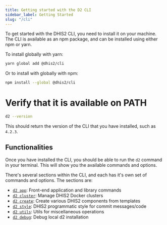 ```yaml
---
title: Getting started with the D2 CLI
sidebar_label: Getting Started
slug: "/cli"
---
```

To get started with the DHIS2 CLI, you need to install it on your machine. The CLI is available as an npm package, and can be installed using either npm or yarn.

To install globally with yarn:
```bash
yarn global add @dhis2/cli
```

Or to install with globally with npm:
```bash
npm install --global @dhis2/cli
```

# Verify that it is available on PATH

```bash
d2 --version
```
This should return the version of the CLI that you have installed, such as `4.2.3`.

## Functionalities
Once you have installed the CLI, you should be able to run the `d2` command in your terminal. This will show you the available commands and options.

There's several sections within the CLI, and each has it's own set of commands and options. The sections are:

- [`d2 app`](/docs/cli/app): Front-end application and library commands
- [`d2 cluster`](/docs/cli/cluster): Manage DHIS2 Docker clusters
- [`d2 create`](/docs/cli/create): Create various DHIS2 components from templates
- [`d2 style`](/docs/cli/style): DHIS2 programmatic style for commit messages/code
- [`d2 utils`](/docs/cli/utils): Utils for miscellaneous operations
- [`d2 debug`](/docs/cli/debug): Debug local d2 installation